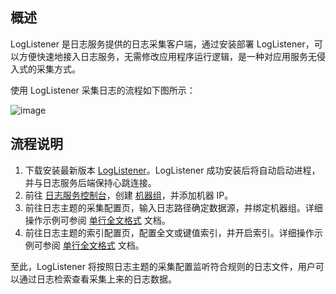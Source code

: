 ## 概述

LogListener 是日志服务提供的日志采集客户端，通过安装部署 LogListener，可以方便快速地接入日志服务，无需修改应用程序运行逻辑，是一种对应用服务无侵入式的采集方式。

使用 LogListener 采集日志的流程如下图所示：

![image](https://main.qcloudimg.com/raw/43ddc189f8e4019616fbd1d6e1502a8e.jpg)

## 流程说明

1. 下载安装最新版本 [LogListener](https://cloud.tencent.com/document/product/614/17414)。LogListener 成功安装后将自动启动进程，并与日志服务后端保持心跳连接。
2. 前往 [日志服务控制台](https://console.cloud.tencent.com/cls)，创建 [机器组](https://cloud.tencent.com/document/product/614/17412)，并添加机器 IP。
3. 前往日志主题的采集配置页，输入日志路径确定数据源，并绑定机器组。详细操作示例可参阅 [单行全文格式](https://cloud.tencent.com/document/product/614/17421) 文档。
4. 前往日志主题的索引配置页，配置全文或键值索引，并开启索引。详细操作示例可参阅 [单行全文格式](https://cloud.tencent.com/document/product/614/17421) 文档。

至此，LogListener 将按照日志主题的采集配置监听符合规则的日志文件，用户可以通过日志检索查看采集上来的日志数据。

